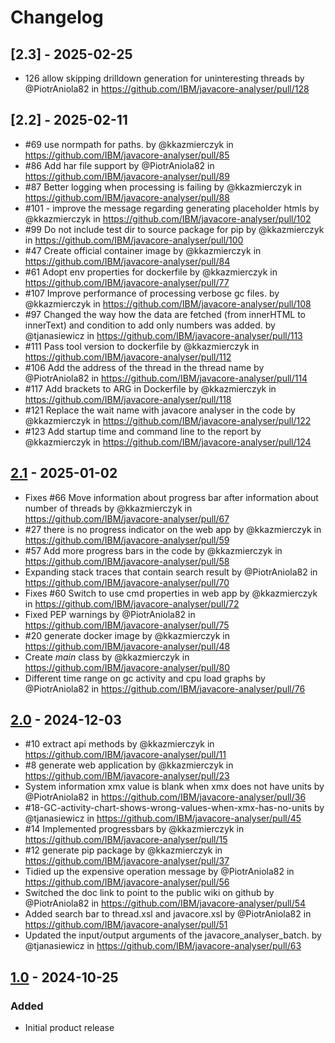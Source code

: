 # Changelog

## [2.3] - 2025-02-25
* 126 allow skipping drilldown generation for uninteresting threads by @PiotrAniola82 in https://github.com/IBM/javacore-analyser/pull/128

## [2.2] - 2025-02-11
* #69 use normpath for paths. by @kkazmierczyk in https://github.com/IBM/javacore-analyser/pull/85
* #86 Add har file support by @PiotrAniola82 in https://github.com/IBM/javacore-analyser/pull/89
* #87 Better logging when processing is failing by @kkazmierczyk in https://github.com/IBM/javacore-analyser/pull/88
* #101 - improve the message regarding generating placeholder htmls by @kkazmierczyk in https://github.com/IBM/javacore-analyser/pull/102
* #99 Do not include test dir to source package for pip by @kkazmierczyk in https://github.com/IBM/javacore-analyser/pull/100
* #47 Create official container image by @kkazmierczyk in https://github.com/IBM/javacore-analyser/pull/84
* #61 Adopt env properties for dockerfile by @kkazmierczyk in https://github.com/IBM/javacore-analyser/pull/77
* #107 Improve performance of processing verbose gc files. by @kkazmierczyk in https://github.com/IBM/javacore-analyser/pull/108
* #97 Changed the way how the data are fetched (from innerHTML to innerText) and condition to add only numbers was added. by @tjanasiewicz in https://github.com/IBM/javacore-analyser/pull/113
* #111 Pass tool version to dockerfile by @kkazmierczyk in https://github.com/IBM/javacore-analyser/pull/112
* #106 Add the address of the thread in the thread name by @PiotrAniola82 in https://github.com/IBM/javacore-analyser/pull/114
* #117 Add brackets to ARG in Dockerfile by @kkazmierczyk in https://github.com/IBM/javacore-analyser/pull/118
* #121 Replace the wait name with javacore analyser in the code by @kkazmierczyk in https://github.com/IBM/javacore-analyser/pull/122
* #123 Add startup time and command line to the report by @kkazmierczyk in https://github.com/IBM/javacore-analyser/pull/124

## [2.1] - 2025-01-02
* Fixes #66 Move information about progress bar after information about number of threads by @kkazmierczyk in https://github.com/IBM/javacore-analyser/pull/67
* #27 there is no progress indicator on the web app by @kkazmierczyk in https://github.com/IBM/javacore-analyser/pull/59
* #57 Add more progress bars in the code by @kkazmierczyk in https://github.com/IBM/javacore-analyser/pull/58
* Expanding stack traces that contain search result by @PiotrAniola82 in https://github.com/IBM/javacore-analyser/pull/70
* Fixes #60 Switch to use cmd properties in web app by @kkazmierczyk in https://github.com/IBM/javacore-analyser/pull/72
* Fixed PEP warnings by @PiotrAniola82 in https://github.com/IBM/javacore-analyser/pull/75
* #20 generate docker image by @kkazmierczyk in https://github.com/IBM/javacore-analyser/pull/48
* Create _main_ class by @kkazmierczyk in https://github.com/IBM/javacore-analyser/pull/80
* Different time range on gc activity and cpu load graphs by @PiotrAniola82 in https://github.com/IBM/javacore-analyser/pull/76

[2.1]: https://github.com/IBM/javacore-analyser/releases/tag/2.1

## [2.0] - 2024-12-03
* #10 extract api methods by @kkazmierczyk in https://github.com/IBM/javacore-analyser/pull/11
* #8 generate web application by @kkazmierczyk in https://github.com/IBM/javacore-analyser/pull/23
* System information xmx value is blank when xmx does not have units  by @PiotrAniola82 in https://github.com/IBM/javacore-analyser/pull/36
* #18-GC-activity-chart-shows-wrong-values-when-xmx-has-no-units by @tjanasiewicz in https://github.com/IBM/javacore-analyser/pull/45
* #14 Implemented progressbars by @kkazmierczyk in https://github.com/IBM/javacore-analyser/pull/15
* #12 generate pip package by @kkazmierczyk in https://github.com/IBM/javacore-analyser/pull/37
* Tidied up the expensive operation message by @PiotrAniola82 in https://github.com/IBM/javacore-analyser/pull/56
* Switched the doc link to point to the public wiki on github by @PiotrAniola82 in https://github.com/IBM/javacore-analyser/pull/54
* Added search bar to thread.xsl and javacore.xsl by @PiotrAniola82 in https://github.com/IBM/javacore-analyser/pull/51
* Updated the input/output arguments of the javacore_analyser_batch. by @tjanasiewicz in https://github.com/IBM/javacore-analyser/pull/63

[2.0]: https://github.com/IBM/javacore-analyser/releases/tag/2.0

## [1.0] - 2024-10-25

### Added
- Initial product release
  
[1.0]: https://github.com/IBM/javacore-analyser/releases/tag/v1.0

